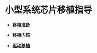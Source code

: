 # 小型系统芯片移植指导<a name="ZH-CN_TOPIC_0000001132588824"></a>

-   **[移植准备](porting-smallchip-prepare.md)**  

-   **[移植内核](porting-smallchip-kernel.md)**  

-   **[驱动移植](porting-smallchip-driver.md)**  


